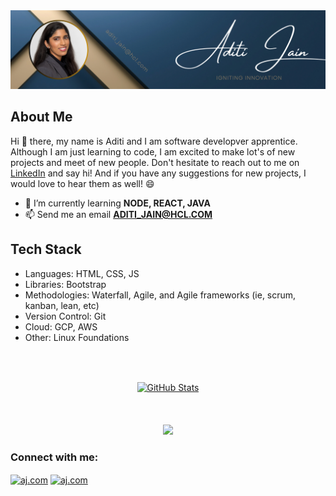 
<img src="https://raw.githubusercontent.com/AditiJain1001/AditiJain1001/df0fed98dce81e0fe719240404c9dbd59e63c31d/LinkedIn%20Banner-Aditi%20Tech!.png" />


## About Me 
Hi 👋 there, my name is Aditi and I am software developver apprentice. Although I am just learning to code, I am excited to make lot's of new projects and meet of new people. Don't hesitate to reach out to me on [LinkedIn](https://www.linkedin.com/in/aditi-jain10/) and say hi! And if you have any suggestions for new projects, I would love to hear them as well! 😄

- 🌱 I’m currently learning **NODE, REACT, JAVA**
- 📫 Send me an email **ADITI_JAIN@HCL.COM**


## Tech Stack
- Languages: HTML, CSS, JS
- Libraries: Bootstrap
- Methodologies: Waterfall, Agile, and Agile frameworks (ie, scrum, kanban, lean, etc)
- Version Control: Git
- Cloud: GCP, AWS
- Other: Linux Foundations

##

<div align="center">
  <br></br>
  <a href="https://github.com/AditiJain1001">
    <img src="https://github-readme-stats.vercel.app/api?username=AditiJain1001&theme=yeblu&show_icons=true" alt="GitHub Stats" />
  <!--  add this code to the end to add grdient colours"&bg_color=DEG,COLOR1,COLOR2,COLOR3...COLOR10" 
    This link also provides other cutomization options: https://github.com/anuraghazra/github-readme-stats -->
  </a>
  <br></br>
  <a href="https://github.com/AditiJain1001">
    <img />
    <!-- ADD a repo card link and shift to top?-->
  </a>
  <br></br>
  <a href="https://github.com/AditiJain1001">
    <img src="https://komarev.com/ghpvc/?username=your-github-username&label=PROFILE+VIEWS" />
  </a>
  <!--[![Top Langs](https://github-readme-stats.vercel.app/api/top-langs/?username=anuraghazra&hide_progress=true)](https://github.com/anuraghazra/github-readme-stats)  ADD THIS AFTER YOU HAVE SOME PROJECTS ADDED BECUASE IT SHOWS UP BLANK OTHERWISE-->
  <!-- change "your-github-username" sometime in the future-->
</div>

<h3 align="left">Connect with me:</h3>
<p align="left">
<a href="https://www.linkedin.com/in/aditi-jain10/" target="blank"><img align="center" src="https://raw.githubusercontent.com/rahuldkjain/github-profile-readme-generator/master/src/images/icons/Social/linked-in-alt.svg" alt="aj.com" height="30" width="40" /></a>
<a href="https://www.hackerrank.com/aj.com" target="blank"><img align="center" src="https://raw.githubusercontent.com/rahuldkjain/github-profile-readme-generator/master/src/images/icons/Social/hackerrank.svg" alt="aj.com" height="30" width="40" /></a>
</p>



<!--
**AditiJain1001/AditiJain1001** is a ✨ _special_ ✨ repository because its `README.md` (this file) appears on your GitHub profile.

Here are some ideas to get you started:

- 🔭 I’m currently working on ...
- 🌱 I’m currently learning ...
- 👯 I’m looking to collaborate on ...
- 🤔 I’m looking for help with ...
- 💬 Ask me about ...
- 📫 How to reach me: ...
- 😄 Pronouns: ...
- ⚡ Fun fact: ...
-->
